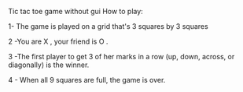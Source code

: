 Tic tac toe game without gui 
How to play:

1- The game is played on a grid that's 3 squares by 3 squares

2 -You are X , your friend is O .

3 -The first player to get 3 of her marks in a row (up, down, across, or diagonally) is the winner.

4 - When all 9 squares are full, the game is over.
